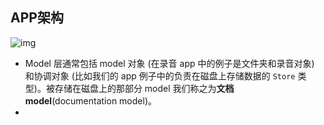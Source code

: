 ## APP架构

![img](https://diycode.b0.upaiyun.com/photo/2018/deb6474517c316c33930518691dcc3ec.png)

* Model 层通常包括 model 对象 (在录音 app 中的例子是文件夹和录音对象) 和协调对象 (比如我们的 app 例子中的负责在磁盘上存储数据的 `Store` 类型)。被存储在磁盘上的那部分 model 我们称之为**文档 model**(documentation model)。
* 